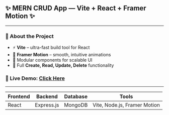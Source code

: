 ## ✨ MERN CRUD App — Vite + React + Framer Motion ✨
---
### 📌 About the Project
- ⚡ **Vite** – ultra-fast build tool for React
- 🎨 **Framer Motion** – smooth, intuitive animations
- 🧩 Modular components for scalable UI
- 🔁 Full **Create, Read, Update, Delete** functionality
### 🚀 Live Demo: [Click Here](http://localhost:5173/)
---
| Frontend | Backend   | Database | Tools                     |
|----------|-----------|----------|---------------------------|
| React    | Express.js| MongoDB  | Vite, Node.js, Framer Motion |
